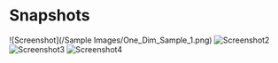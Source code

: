 # Snapshots 
![Screenshot](/Sample Images/One_Dim_Sample_1.png)
![Screenshot2](One_Dim_Sample_2.png)
![Screenshot3](One_Dim_Sample_3.png)
![Screenshot4](One_Dim_Sample_4.png)

